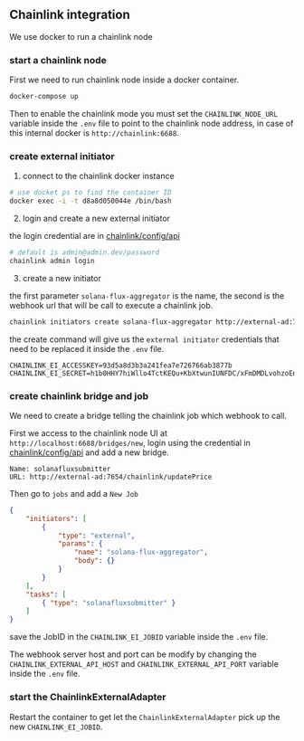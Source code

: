 ## Chainlink integration

We use docker to run a chainlink node

### start a chainlink node

First we need to run chainlink node inside a docker container.

```sh
docker-compose up
```

Then to enable the chainlink mode you must set the `CHAINLINK_NODE_URL` variable inside the `.env` file to point to the chainlink node address, in case of this internal docker is `http://chainlink:6688`.

### create external initiator

1. connect to the chainlink docker instance

```sh
# use docket ps to find the container ID
docker exec -i -t d8a8d050044e /bin/bash
```

2. login and create a new external initiator

the login credential are in [chainlink/config/api](./chainlink/config/api)

```sh
# default is admin@admin.dev/password
chainlink admin login
```

3. create a new initiator

the first parameter `solana-flux-aggregator` is the name, the second is the webhook url that will be call to execute a chainlink job.

```sh
chainlink initiators create solana-flux-aggregator http://external-ad:7654/chainlink/updatePrice
```

the create command will give us the `external initiator` credentials that need to be replaced it inside the `.env` file.

```env
CHAINLINK_EI_ACCESSKEY=93d5a8d3b3a241fea7e726766ab3877b
CHAINLINK_EI_SECRET=h1b0HHY7hiWllo4TctKEQu+KbXtwunIUNFDC/xFmDMDLvohzoEnaZT2nq+ghdlHz
```


### create chainlink bridge and job

We need to create a bridge telling the chainlink job which webhook to call.

First we access to the chainlink node UI at `http://localhost:6688/bridges/new`, login using the credential in [chainlink/config/api](./chainlink/config/api) and add a new bridge.

```
Name: solanafluxsubmitter
URL: http://external-ad:7654/chainlink/updatePrice
```

Then go to `jobs` and add a `New Job`

```json
{
    "initiators": [
        {
            "type": "external",
            "params": {
                "name": "solana-flux-aggregator",
                "body": {}
            }
        }
    ],
    "tasks": [
        { "type": "solanafluxsubmitter" }
    ]
}
```

save the JobID in the `CHAINLINK_EI_JOBID` variable inside the `.env` file.

The webhook server host and port can be modify by changing the `CHAINLINK_EXTERNAL_API_HOST` and
`CHAINLINK_EXTERNAL_API_PORT` variable inside the `.env` file.

### start the ChainlinkExternalAdapter

Restart the container to get let the `ChainlinkExternalAdapter` pick up the new `CHAINLINK_EI_JOBID`.
